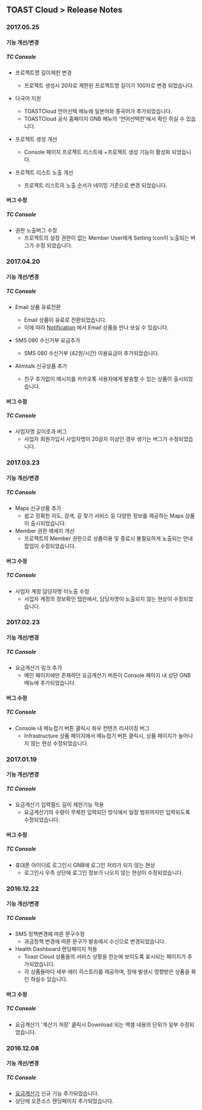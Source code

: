 ## TOAST Cloud > Release Notes

### 2017.05.25

#### 기능 개선/변경
##### TC Console
* 프로젝트명 길이제한 변경
    * 프로젝트 생성시 20자로 제한된 프로젝트명 길이가 100자로 변경 되었습니다.

* 다국어 지원 
    * TOASTCloud 언어선택 메뉴에 일본어와 중국어가 추가되었습니다.
    * TOASTCloud 공식 홈페이지 GNB 메뉴의 '언어선택란'에서 확인 하실 수 있습니다.

* 프로젝트 생성 개선
    * Console 페이지 프로젝트 리스트에 +프로젝트 생성 기능이 활성화 되었습니다.

* 프로젝트 리스트 노출 개선 
    * 프로젝트 리스트의 노출 순서가 네이밍 기준으로 변경 되었습니다.  

#### 버그 수정

##### TC Console
* 권한 노출버그 수정
    * 프로젝트의 설정 권한이 없는 Member User에게 Setting Icon이 노출되는 버그가 수정 되었습니다. 


### 2017.04.20

#### 기능 개선/변경
##### TC Console
* Email 상품 유료전환
    * Email 상품이 유료로 전환되었습니다.
    * 이에 따라 <a href="http://docs.cloud.toast.com/en/Notification/E-mail/en/Overview/" target="_blank">Notification</a> 에서 Email 상품을 만나 보실 수 있습니다. 

* SMS 080 수신거부 요금추가
    * SMS 080 수신거부 (42원/시간) 이용요금이 추가되었습니다.

* Alimtalk 신규상품 추가
    * 친구 추가없이 메시지를 카카오톡 사용자에게 발송할 수 있는 상품이 출시되었습니다.

#### 버그 수정

##### TC Console
* 사업자명 길이초과 버그
    * 사업자 회원가입시 사업자명이 20글자 이상인 경우 생기는 버그가 수정되었습니다.


### 2017.03.23

#### 기능 개선/변경

##### TC Console
* Maps 신규상품 추가
    * 쉽고 정확한 지도, 검색, 길 찾기 서비스 등 다양한 정보를 제공하는 Maps 상품이 출시되었습니다.
* Member 권한 메세지 개선
    * 프로젝트의 Member 권한으로 상품이용 및 종료시 불필요하게 노출되는 안내 팝업이 수정되었습니다.

#### 버그 수정

##### TC Console
* 사업자 계정 담당자명 미노출 수정
     * 사업자 계정의 정보확인 탭란에서, 담당자명이 노출되지 않는 현상이 수정되었습니다.


### 2017.02.23

#### 기능 개선/변경

##### TC Console
* 요금계산기 링크 추가
    * 메인 페이지에만 존재하던 요금계산기 버튼이 Console 페이지 내 상단 GNB 메뉴에 추가되었습니다.  

#### 버그 수정

##### TC Console
* Console 내 메뉴접기 버튼 클릭시 좌우 컨텐츠 리사이징 버그
     * Infrastructure 상품 페이지에서 메뉴접기 버튼 클릭시, 상품 페이지가 늘어나지 않는 현상 수정되었습니다.

### 2017.01.19

#### 기능 개선/변경

##### TC Console
* 요금계산기 입력필드 길이 제한기능 적용
     * 요금계산기의 수량이 무제한 입력되던 방식에서 일정 범위까지만 입력되도록 수정되었습니다.  


#### 버그 수정

##### TC Console
* 휴대폰 아이디로 로그인시 GNB에 로그인 처리가 되지 않는 현상
     * 로그인시 우측 상단에 로그인 정보가 나오지 않는 현상이 수정되었습니다.


### 2016.12.22

#### 기능 개선/변경

##### TC Console
* SMS 정책변경에 따른 문구수정
    * 과금청책 변경에 따른 문구가 발송에서 수신으로 변경되었습니다.
* Health Dashboard 렌딩페이지 적용
    * Toast Cloud 상품들의 서비스 상황을 한눈에 보이도록 표시되는 페이지가 추가되었습니다.
    * 각 상품들마다 세부 에러 히스토리를 제공하며, 장애 발생시 영향받은 상품을 확인 하실수 있습니다.


#### 버그 수정
##### TC Console
* 요금계산기 '계산기 저장' 클릭시 Download 되는 엑셀 내용의 단위가 일부 수정되었습니다.

### 2016.12.08

#### 기능 개선/변경
##### TC Console
* <a href="http://cloud.toast.com/product/calculator" target="_blank">요금계산기</a> 신규 기능 추가되었습니다.
* 상단에 오픈소스 렌딩페이지 추가되었습니다.
